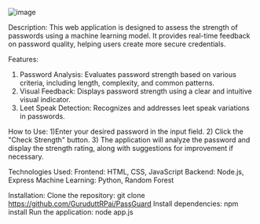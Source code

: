 ![image](https://github.com/user-attachments/assets/dfd772b1-355a-47e9-998e-fbbcde4cb45b)


Description:
This web application is designed to assess the strength of passwords using a machine learning model.
It provides real-time feedback on password quality, helping users create more secure credentials.

Features:
1) Password Analysis: Evaluates password strength based on various criteria, including length, complexity, and common patterns.
2) Visual Feedback: Displays password strength using a clear and intuitive visual indicator.
3) Leet Speak Detection: Recognizes and addresses leet speak variations in passwords.

How to Use:
1)Enter your desired password in the input field.
2) Click the "Check Strength" button.
3) The application will analyze the password and display the strength rating, along with suggestions for improvement if necessary.

Technologies Used:
Frontend: HTML, CSS, JavaScript
Backend: Node.js, Express
Machine Learning: Python, Random Forest

Installation:
Clone the repository: git clone https://github.com/GuruduttRPai/PassGuard
Install dependencies: npm install
Run the application: node app.js

